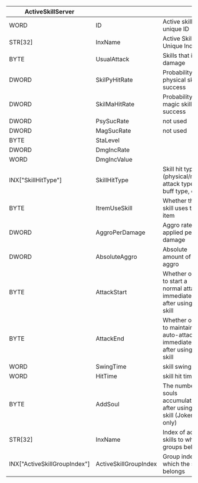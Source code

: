 | ActiveSkillServer            |                       |                                                                         |
| ---------------------------- | --------------------- | ----------------------------------------------------------------------- |
| WORD                         | ID                    | Active skill unique ID                                                  |
| STR[32]                      | InxName               | Active Skill Unique Index                                               |
| BYTE                         | UsualAttack           | Skills that inflict damage                                              |
| DWORD                        | SkilPyHitRate         | Probability of physical skill success                                   |
| DWORD                        | SkilMaHitRate         | Probability of magic skill success                                      |
| DWORD                        | PsySucRate            | not used                                                                |
| DWORD                        | MagSucRate            | not used                                                                |
| BYTE                         | StaLevel              |                                                                         |
| DWORD                        | DmgIncRate            |                                                                         |
| WORD                         | DmgIncValue           |                                                                         |
| INX["SkillHitType"]          | SkillHitType          | Skill hit type (physical/magic attack type, buff type, etc.)            |
| BYTE                         | ItremUseSkill         | Whether the skill uses the item                                         |
| DWORD                        | AggroPerDamage        | Aggro rate applied per damage                                           |
| DWORD                        | AbsoluteAggro         | Absolute amount of aggro                                                |
| BYTE                         | AttackStart           | Whether or not to start a normal attack immediately after using a skill |
| BYTE                         | AttackEnd             | Whether or not to maintain auto-attack immediately after using a skill  |
| WORD                         | SwingTime             | skill swing time                                                        |
| WORD                         | HitTime               | skill hit time                                                          |
| BYTE                         | AddSoul               | The number of souls accumulated after using a skill (Joker only)        |
| STR[32]                      | InxName               | Index of active skills to which groups belong                           |
| INX["ActiveSkillGroupIndex"] | ActiveSkillGroupIndex | Group index to which the skill belongs                                  |